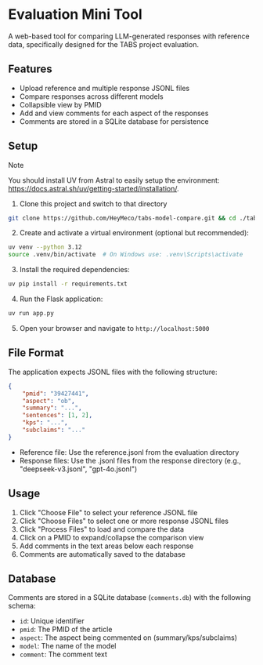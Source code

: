 # Evaluation Mini Tool

A web-based tool for comparing LLM-generated responses with reference data, specifically designed for the TABS project evaluation.

## Features

- Upload reference and multiple response JSONL files
- Compare responses across different models
- Collapsible view by PMID
- Add and view comments for each aspect of the responses
- Comments are stored in a SQLite database for persistence

## Setup

> [!NOTE]  
> You should install UV from Astral to easily setup the environment: https://docs.astral.sh/uv/getting-started/installation/.

1. Clone this project and switch to that directory
```bash
git clone https://github.com/HeyMeco/tabs-model-compare.git && cd ./tabs-model-compare
```

2. Create and activate a virtual environment (optional but recommended):
```bash
uv venv --python 3.12
source .venv/bin/activate  # On Windows use: .venv\Scripts\activate
```

3. Install the required dependencies:
```bash
uv pip install -r requirements.txt
```

4. Run the Flask application:
```bash
uv run app.py
```

5. Open your browser and navigate to `http://localhost:5000`

## File Format

The application expects JSONL files with the following structure:

```json
{
    "pmid": "39427441",
    "aspect": "ob",
    "summary": "...",
    "sentences": [1, 2],
    "kps": "...",
    "subclaims": "..."
}
```

- Reference file: Use the reference.jsonl from the evaluation directory
- Response files: Use the .jsonl files from the response directory (e.g., "deepseek-v3.jsonl", "gpt-4o.jsonl")

## Usage

1. Click "Choose File" to select your reference JSONL file
2. Click "Choose Files" to select one or more response JSONL files
3. Click "Process Files" to load and compare the data
4. Click on a PMID to expand/collapse the comparison view
5. Add comments in the text areas below each response
6. Comments are automatically saved to the database

## Database

Comments are stored in a SQLite database (`comments.db`) with the following schema:

- `id`: Unique identifier
- `pmid`: The PMID of the article
- `aspect`: The aspect being commented on (summary/kps/subclaims)
- `model`: The name of the model
- `comment`: The comment text 
